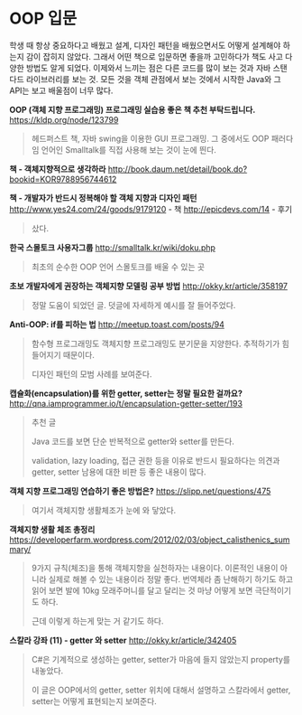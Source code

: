 # OOP 입문

학생 때 항상 중요하다고 배웠고 설계, 디자인 패턴을 배웠으면서도
어떻게 설계해야 하는지 감이 잡히지 않았다.
그래서 어떤 책으로 입문하면 좋을까 고민하다가 책도 사고 다양한 방법도 알게 되었다.
이제와서 느끼는 점은 다른 코드를 많이 보는 것과 자바 스탠다드 라이브러리를 보는 것.
모든 것을 객체 관점에서 보는 것에서 시작한 Java와 그 API는 보고 배울점이 너무 많다.

**OOP (객체 지향 프로그래밍) 프로그래밍 실습용 좋은 책 추천 부탁드립니다.**
<https://kldp.org/node/123799>

>헤드퍼스트 책, 자바 swing을 이용한 GUI 프로그래밍.
그 중에서도 OOP 패러다임 언어인 Smalltalk를 직접 사용해 보는 것이 눈에 띈다.

**책 - 객체지향적으로 생각하라**
<http://book.daum.net/detail/book.do?bookid=KOR9788956744612>

**책 - 개발자가 반드시 정복해야 할 객체 지향과 디자인 패턴**
<http://www.yes24.com/24/goods/9179120> - 책
<http://epicdevs.com/14> - 후기

>샀다.

**한국 스몰토크 사용자그룹**
<http://smalltalk.kr/wiki/doku.php>

>최초의 순수한 OOP 언어 스몰토크를 배울 수 있는 곳

**초보 개발자에게 권장하는 객체지향 모델링 공부 방법**
<http://okky.kr/article/358197>

>정말 도움이 되었던 글. 덧글에 자세하게 예시를 잘 들어주었다.

**Anti-OOP: if를 피하는 법**
<http://meetup.toast.com/posts/94>

>함수형 프로그래밍도 객체지향 프로그래밍도 분기문을 지양한다.
추적하기가 힘들어지기 때문이다.
>
>디자인 패턴의 모범 사례를 보여준다.

**캡슐화(encapsulation)를 위한 getter, setter는 정말 필요한 걸까요?**
<http://qna.iamprogrammer.io/t/encapsulation-getter-setter/193>

>추천 글
>
>Java 코드를 보면 단순 반복적으로 getter와 setter를 만든다.
>
>validation, lazy loading, 접근 권한 등을 이유로 반드시 필요하다는 의견과
getter, setter 남용에 대한 비판 등 좋은 내용이 많다.

**객체 지향 프로그래밍 연습하기 좋은 방법은?**
<https://slipp.net/questions/475>

>여기서 객체지향 생활체조가 눈에 와 닿았다.

**객체지향 생활 체조 총정리**
<https://developerfarm.wordpress.com/2012/02/03/object_calisthenics_summary/>

>9가지 규칙(체조)을 통해 객체지향을 실천하자는 내용이다.
이론적인 내용이 아니라 실제로 해볼 수 있는 내용이라 정말 좋다.
번역체라 좀 난해하기 하기도 하고 읽어 보면 발에 10kg 모래주머니를 달고 달리는 것 마냥
어떻게 보면 극단적이기도 하다.
>
>근데 이렇게 하는게 맞는 거 같기도 하다.

**스칼라 강좌 (11) - getter 와 setter**
<http://okky.kr/article/342405>

>C#은 기계적으로 생성하는 getter, setter가 마음에 들지 않았는지
property를 내놓았다.
>
>이 글은 OOP에서의 getter, setter 위치에 대해서 설명하고
스칼라에서 getter, setter는 어떻게 표현되는지 보여준다.
